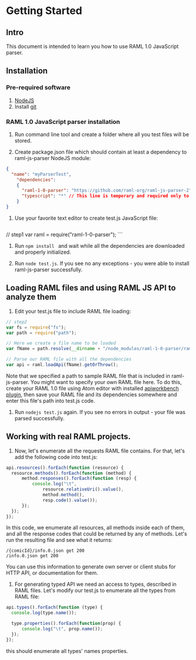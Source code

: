 # Getting Started

## Intro

This document is intended to learn you how to use RAML 1.0 JavaScript parser.

## Installation

###	Pre-required software

1.	[NodeJS](https://nodejs.org/en/download/)
1.	Install [git](https://git-scm.com/downloads)

###	RAML 1.0 JavaScript parser installation
1. Run command line tool and create a folder where all you test files will be stored.

1. Create package.json file which should contain at least a dependency to raml-js-parser NodeJS module:
  ```json
  {
    "name": "myParserTest",
      "dependencies":
      {
        "raml-1-0-parser": "https://github.com/raml-org/raml-js-parser-2",
        "typescript": "*" // This line is temporary and required only to workaround a bug. Will be removed soon.
      }
  }
  ```
1.	Use your favorite text editor to create test.js JavaScript file:

	```js
  // step1
	var raml = require("raml-1-0-parser");
	```

1. Run ```npm install ``` and wait while all the dependencies are downloaded
and properly initialized.

1. Run ```node test.js```. If you see no any exceptions - you were able to install raml-js-parser successfully.

## Loading RAML files and using RAML JS API to analyze them

1. Edit your test.js file to include RAML file loading:
  ```js
  // step2
  var fs = require("fs");
  var path = require("path");

  // Here we create a file name to be loaded
  var fName = path.resolve(__dirname + "/node_modules/raml-1-0-parser/raml-specs/XKCD/api.raml");

  // Parse our RAML file with all the dependencies
  var api = raml.loadApi(fName).getOrThrow();
  ```
  Note that we specified a path to sample RAML file that is included in raml-js-parser. You might want to specify your own RAML file here. To do this, create your RAML 1.0 file using Atom editor with installed [apiworkbench plugin](http://apiworkbench.com/), then save your RAML file and its dependencies somewhere and enter this file's path into test.js code.

1. Run ```nodejs test.js``` again. If you see no errors in output - your file was parsed successfully.

## Working with real RAML projects.

1. Now, let's enumerate all the requests RAML file contains. For that, let's add the following code into test.js:

  ```js
  api.resources().forEach(function (resource) {
  	resource.methods().forEach(function (method) {
  		method.responses().forEach(function (resp) {
  			console.log("\t",
  				resource.relativeUri().value(),
  				method.method(),
  				resp.code().value());
  		});
  	});
  });
  ```
  In this code, we enumerate all resources, all methods inside each of them, and all the response codes that could be returned by any of methods. Let's run the resulting file and see what it returns:
  ```
  /{comicId}/info.0.json get 200
  /info.0.json get 200
  ```
  You can use this information to generate own server or client stubs for HTTP API, or documentation for them.

1. For generating typed API we need an access to types, described in RAML files. Let's modify our test.js to enumerate all the types from RAML file:
  ```js
  api.types().forEach(function (type) {
  	console.log(type.name());

  	type.properties().forEach(function(prop) {
  		console.log("\t", prop.name());
  	});
  });
  ```

  this should enumerate all types' names properties.
